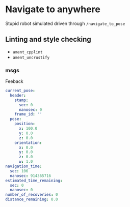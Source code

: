 # Navigate to anywhere

Stupid robot simulated driven through `/navigate_to_pose`

## Linting and style checking
* `ament_cpplint`
* `ament_uncrustify`


### msgs

Feeback
```yaml
current_pose:
  header:
    stamp:
      sec: 0
      nanosec: 0
    frame_id: ''
  pose:
    position:
      x: 100.0
      y: 0.0
      z: 0.0
    orientation:
      x: 0.0
      y: 0.0
      z: 0.0
      w: 1.0
navigation_time:
  sec: 106
  nanosec: 914365716
estimated_time_remaining:
  sec: 0
  nanosec: 0
number_of_recoveries: 0
distance_remaining: 0.0
```
